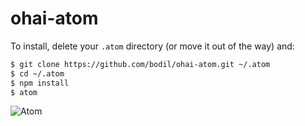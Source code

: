 # ohai-atom

To install, delete your `.atom` directory (or move it out of the way) and:

```sh
$ git clone https://github.com/bodil/ohai-atom.git ~/.atom
$ cd ~/.atom
$ npm install
$ atom
```

![Atom](https://media.giphy.com/media/VAPCToVxqk8UM/giphy.gif)
